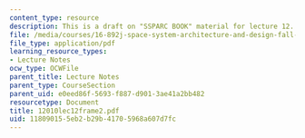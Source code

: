 ```yaml
---
content_type: resource
description: This is a draft on "SSPARC BOOK" material for lecture 12.
file: /media/courses/16-892j-space-system-architecture-and-design-fall-2004/118090155eb2b29b41705968a607d7fc_12010lec12frame2.pdf
file_type: application/pdf
learning_resource_types:
- Lecture Notes
ocw_type: OCWFile
parent_title: Lecture Notes
parent_type: CourseSection
parent_uid: e0eed86f-5693-f887-d901-3ae41a2bb482
resourcetype: Document
title: 12010lec12frame2.pdf
uid: 11809015-5eb2-b29b-4170-5968a607d7fc
---
```

